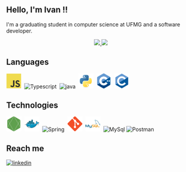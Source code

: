 ## Hello, I'm Ivan !! 

I'm a graduating student in computer science at UFMG and a software developer.

<div align="center">
  <a href="https://github.com/IvanAssis07">
    <img height="200em"  src="https://github-readme-stats.vercel.app/api?username=IvanAssis07&show_icons=true&theme=gotham&include_all_commits=true&count_private=true"/>
    <img height="200em"  src="https://github-readme-stats.vercel.app/api/top-langs/?username=IvanAssis07&layout=compact&langs_count=8&theme=gotham&count_private=true&include_all_commits=true&hide=jupyter%20notebook,MakeFile"/>
  </a>
</div>

## Languages 

<div>
    <img src="https://github.com/devicons/devicon/blob/master/icons/javascript/javascript-original.svg" title="Javascript" alt="Javascript" width="40" height="40"/>&nbsp;
    <img src="https://cdn.jsdelivr.net/gh/devicons/devicon@latest/icons/typescript/typescript-original.svg" alt="Typescript" width="40" height="40"/>&nbsp;
    <img src="https://cdn.jsdelivr.net/gh/devicons/devicon@latest/icons/java/java-original-wordmark.svg" alt="java" width="40" height="40"/>&nbsp;
    <img src="https://github.com/devicons/devicon/blob/master/icons/python/python-original.svg" title="Python" alt="Python" width="40" height="40"/>&nbsp;
    <img src="https://github.com/devicons/devicon/blob/master/icons/cplusplus/cplusplus-original.svg" title="cplusplus" alt="cplusplus" width="40" height="40"/>&nbsp;
    <img src="https://raw.githubusercontent.com/devicons/devicon/master/icons/c/c-original.svg" title="C" alt="C" width="40" height="40"/>&nbsp;
    
</div>

## Technologies

<div>
  <img src="https://github.com/devicons/devicon/blob/master/icons/nodejs/nodejs-plain.svg" title="Nodejs" alt="NodeJs" width="40" height="40"/>&nbsp;
  <img src="https://github.com/devicons/devicon/blob/master/icons/docker/docker-original.svg" title="Docker" alt="Docker" width="40" height="40"/>&nbsp;
  <img src="https://cdn.jsdelivr.net/gh/devicons/devicon@latest/icons/spring/spring-original-wordmark.svg" alt="Spring" width="40" height="40"/>&nbsp;
  <img src="https://github.com/devicons/devicon/blob/master/icons/git/git-original.svg" title="Git" alt="Git" width="40" height="40"/>&nbsp;
  <img src="https://github.com/devicons/devicon/blob/master/icons/mysql/mysql-original-wordmark.svg" title="MySql" alt="MySql" width="40" height="40"/>&nbsp;
  <img src="https://cdn.jsdelivr.net/gh/devicons/devicon@latest/icons/postgresql/postgresql-original-wordmark.svg" title="Postgree" alt="MySql" width="40" height="40" />
  <img src="https://cdn.jsdelivr.net/gh/devicons/devicon@latest/icons/postman/postman-original.svg" title="Postman" alt="Postman" width="40" height="40"/>&nbsp;
</div>

## Reach me

<div>
  <a href="https://www.linkedin.com/in/ivan-assis" target="_blank">
    <img src="https://img.shields.io/badge/LinkedIn-0077B5?style=for-the-badge&logo=linkedin&logoColor=white" alt="linkedin"/>
  </a>
</div>

